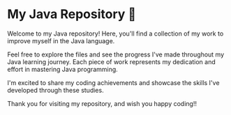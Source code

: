 # My Java Repository 🎯

Welcome to my Java repository! Here, you'll find a collection of my work to improve myself in the Java language.

Feel free to explore the files and see the progress I've made throughout my Java learning journey. Each piece of work represents my dedication and effort in mastering Java programming.

I'm excited to share my coding achievements and showcase the skills I've developed through these studies.

Thank you for visiting my repository, and wish you happy coding!!
